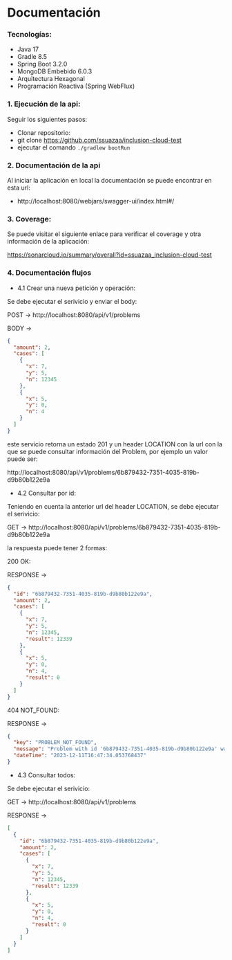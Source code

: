 # Documentación

### Tecnologías:

* Java 17
* Gradle 8.5
* Spring Boot 3.2.0
* MongoDB Embebido 6.0.3
* Arquitectura Hexagonal
* Programación Reactiva (Spring WebFlux)

### 1. Ejecución de la api:

Seguir los siguientes pasos:

* Clonar repositorio:
* git clone https://github.com/ssuazaa/inclusion-cloud-test
* ejecutar el comando <code>./gradlew bootRun</code>

### 2. Documentación de la api

Al iniciar la aplicación en local la documentación se puede encontrar en esta url:
* http://localhost:8080/webjars/swagger-ui/index.html#/

### 3. Coverage:

Se puede visitar el siguiente enlace para verificar el coverage y otra información de la aplicación:

https://sonarcloud.io/summary/overall?id=ssuazaa_inclusion-cloud-test

### 4. Documentación flujos

* 4.1 Crear una nueva petición y operación:

Se debe ejecutar el serivicio y enviar el body:

POST -> http://localhost:8080/api/v1/problems

BODY ->
```json
{
  "amount": 2,
  "cases": [
    {
      "x": 7,
      "y": 5,
      "n": 12345
    },
    {
      "x": 5,
      "y": 0,
      "n": 4
    }
  ]
}
```

este servicio retorna un estado 201 y un header LOCATION con la url con la que se puede consultar información del Problem, por ejemplo un valor puede ser:

http://localhost:8080/api/v1/problems/6b879432-7351-4035-819b-d9b80b122e9a

* 4.2 Consultar por id:

Teniendo en cuenta la anterior url del header LOCATION, se debe ejecutar el serivicio:

GET -> http://localhost:8080/api/v1/problems/6b879432-7351-4035-819b-d9b80b122e9a

la respuesta puede tener 2 formas:

200 OK:

RESPONSE ->
```json
{
  "id": "6b879432-7351-4035-819b-d9b80b122e9a",
  "amount": 2,
  "cases": [
    {
      "x": 7,
      "y": 5,
      "n": 12345,
      "result": 12339
    },
    {
      "x": 5,
      "y": 0,
      "n": 4,
      "result": 0
    }
  ]
}
```

404 NOT_FOUND:

RESPONSE ->
```json
{
  "key": "PROBLEM_NOT_FOUND",
  "message": "Problem with id '6b879432-7351-4035-819b-d9b80b122e9a' was not found",
  "dateTime": "2023-12-11T16:47:34.053768437"
}
```

* 4.3 Consultar todos:

Se debe ejecutar el serivicio:

GET -> http://localhost:8080/api/v1/problems

RESPONSE ->
```json
[
  {
    "id": "6b879432-7351-4035-819b-d9b80b122e9a",
    "amount": 2,
    "cases": [
      {
        "x": 7,
        "y": 5,
        "n": 12345,
        "result": 12339
      },
      {
        "x": 5,
        "y": 0,
        "n": 4,
        "result": 0
      }
    ]
  }
]
```